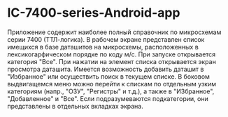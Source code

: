 # IC-7400-series-Android-app

Приложение содержит наиболее полный справочник по микросхемам серии 7400 (ТТЛ-логика). В рабочем экране представлен список имещихся в базе даташитов на микросхемы, расположенных в лексикогарфическом порядке по коду м/с. При запуске открывается категория "Все". При нажатии на элемент списка открывается экран просмотра даташита. Имеется возможность добавить даташит в "Избранное" или осуществить поиск в текущем списке. В боковом выдвигащемся меню можно перейти к спискам по отдельным узким категориям (напр., "ОЗУ", "Регистры" и т.д.), а также в "ИЗбранное", "Добавленное" и "Все". Если подразумеваются подкатегории, они представлены в отдельных вкладках экрана. 


